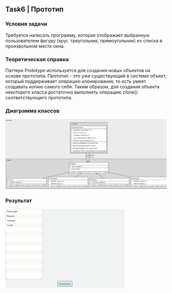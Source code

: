 ## Task6 | Прототип
### Условия задачи
Требуется написать программу, которая отображает выбранную пользователем фигуру (круг, треугольник, прямоугольник) из списка в произвольном месте окна.
### Теоретическая справка
Паттерн Prototype используется для создания новых объектов на основе прототипа. Прототип - это уже существующий в системе объект, который поддерживает операцию клонирования, то есть умеет создавать копию самого себя. Таким образом, для создания объекта некоторого класса достаточно выполнить операцию clone() соответствующего прототипа.
### Диаграмма классов
![class diagram](src/main/resources/programmingtechnology/prototype/images/task6.png)

### Результат
![task2](src/main/resources/programmingtechnology/prototype/gifs/task6.gif)